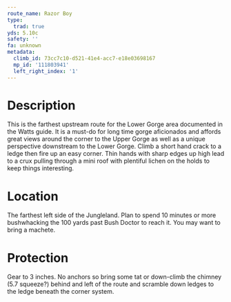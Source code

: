 ```yaml
---
route_name: Razor Boy
type:
  trad: true
yds: 5.10c
safety: ''
fa: unknown
metadata:
  climb_id: 73cc7c10-d521-41e4-acc7-e18e03698167
  mp_id: '111803941'
  left_right_index: '1'
---
```

# Description
This is the farthest upstream route for the Lower Gorge area documented in the Watts guide. It is a must-do for long time gorge aficionados and affords great views around the corner to the Upper Gorge as well as a unique perspective downstream to the Lower Gorge. Climb a short hand crack to a ledge then fire up an easy corner. Thin hands with sharp edges up high lead to a crux pulling through a mini roof with plentiful lichen on the holds to keep things interesting.

# Location
The farthest left side of the Jungleland. Plan to spend 10 minutes or more bushwhacking the 100 yards past Bush Doctor to reach it. You may want to bring a machete.

# Protection
Gear to 3 inches. No anchors so bring some tat or down-climb the chimney (5.7 squeeze?) behind and left of the route and scramble down ledges to the ledge beneath the corner system.
